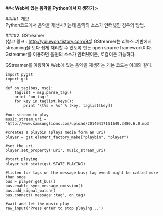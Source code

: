 ##**< Web에 있는 음악을 Python에서 재생하기 >**  

####1. 개요  
Python코드에서 음악을 재생시키는데 음악의 소스가 인터넷인 경우의 방법.

####2. GStreamer  
(참고 링크 : http://yujuwon.tistory.com/94)
GStreamer는 리눅스 기반에서 streaming을 보다 쉽게 처리할 수 있도록 만든 open source framework이다.
Gstreamer를 이용하면 음원의 소스가 인터넷이든, 로컬이든 가능하다.

GStreamer를 이용하여 Web에 있는 음악을 재생하는 기본 코드는 아래와 같다.

	import pygst
	import gst

	def on_tag(bus, msg):
	    taglist = msg.parse_tag()
	    print 'on_tag:'
	    for key in taglist.keys():
	        print '\t%s = %s' % (key, taglist[key])

	#our stream to play
	music_stream_uri = 'http://www.samsunglions.com/upload/20140417151649.3480.6.0.mp3'

	#creates a playbin (plays media form an uri) 
	player = gst.element_factory_make("playbin", "player")

	#set the uri
	player.set_property('uri', music_stream_uri)

	#start playing
	player.set_state(gst.STATE_PLAYING)

	#listen for tags on the message bus; tag event might be called more than once
	bus = player.get_bus()
	bus.enable_sync_message_emission()
	bus.add_signal_watch()
	bus.connect('message::tag', on_tag)

	#wait and let the music play
	raw_input('Press enter to stop playing...')
    
